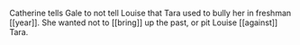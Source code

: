 Catherine tells Gale to not tell Louise that Tara used to bully her in freshman [[year]]. She wanted not to [[bring]] up the past, or pit Louise [[against]] Tara.